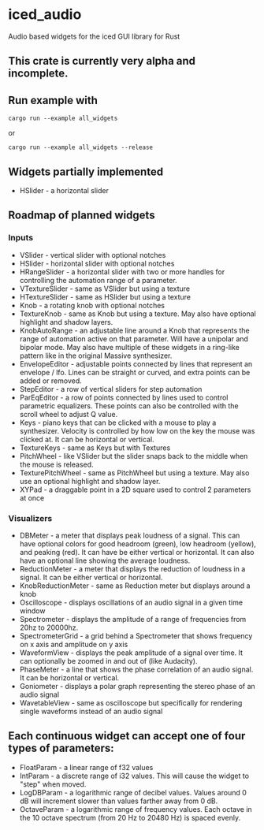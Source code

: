 # iced_audio
Audio based widgets for the iced GUI library for Rust

## This crate is currently very alpha and incomplete.

## Run example with

```
cargo run --example all_widgets
```

or

```
cargo run --example all_widgets --release
```

## Widgets partially implemented
* HSlider - a horizontal slider

## Roadmap of planned widgets
### Inputs

* VSlider - vertical slider with optional notches
* HSlider - horizontal slider with optional notches
* HRangeSlider - a horizontal slider with two or more handles for controlling the automation range of a parameter.
* VTextureSlider - same as VSlider but using a texture
* HTextureSlider - same as HSlider but using a texture
* Knob - a rotating knob with optional notches
* TextureKnob - same as Knob but using a texture. May also have optional highlight and shadow layers.
* KnobAutoRange - an adjustable line around a Knob that represents the range of automation active on that parameter. Will have a unipolar and bipolar mode. May also have multiple of these widgets in a ring-like pattern like in the original Massive synthesizer.
* EnvelopeEditor - adjustable points connected by lines that represent an envelope / lfo. Lines can be straight or curved, and extra points can be added or removed.
* StepEditor - a row of vertical sliders for step automation
* ParEqEditor - a row of points connected by lines used to control parametric equalizers. These points can also be controlled with the scroll wheel to adjust Q value.
* Keys - piano keys that can be clicked with a mouse to play a synthesizer. Velocity is controlled by how low on the key the mouse was clicked at. It can be horizontal or vertical.
* TextureKeys - same as Keys but with Textures
* PitchWheel - like VSlider but the slider snaps back to the middle when the mouse is released.
* TexturePitchWheel - same as PitchWheel but using a texture. May also use an optional highlight and shadow layer.
* XYPad - a draggable point in a 2D square used to control 2 parameters at once

### Visualizers

* DBMeter - a meter that displays peak loudness of a signal. This can have optional colors for good headroom (green), low headroom (yellow), and peaking (red). It can have be either vertical or horizontal. It can also have an optional line showing the average loudness.
* ReductionMeter - a meter that displays the reduction of loudness in a signal. It can be either vertical or horizontal.
* KnobReductionMeter - same as Reduction meter but displays around a knob
* Oscilloscope - displays oscillations of an audio signal in a given time window
* Spectrometer - displays the amplitude of a range of frequencies from 20hz to 20000hz.
* SpectrometerGrid - a grid behind a Spectrometer that shows frequency on x axis and amplitude on y axis
* WaveformView - displays the peak amplitude of a signal over time. It can optionally be zoomed in and out of (like Audacity).
* PhaseMeter - a line that shows the phase correlation of an audio signal. It can be horizontal or vertical.
* Goniometer - displays a polar graph representing the stereo phase of an audio signal
* WavetableView - same as oscilloscope but specifically for rendering single waveforms instead of an audio signal


## Each continuous widget can accept one of four types of parameters:
* FloatParam - a linear range of f32 values
* IntParam - a discrete range of i32 values. This will cause the widget to "step" when moved.
* LogDBParam - a logarithmic range of decibel values. Values around 0 dB will increment slower than values farther away from 0 dB.
* OctaveParam - a logarithmic range of frequency values. Each octave in the 10 octave spectrum (from 20 Hz to 20480 Hz) is spaced evenly.